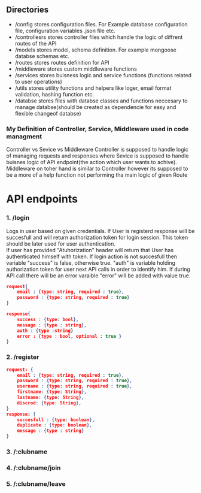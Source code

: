 ## Directories
- /config 
stores configuration files. For Example database configuration file, configuration variables .json file etc.
- /controllesrs
stores controller files which handle the logic of diffrent routes of the API
- /models
stores model, schema definition. For example mongoose databse schemas etc. 
- /routes 
stores routes definition for API 
- /middleware 
stores custom middleware functions 
- /services 
stores buisness logic and service functions (functions related to user operations)
- /utils 
stores utility functions and helpers like loger, email format validation, hashing function etc. 
- /databse 
stores files with databse classes and functions neccesary to manage databse(should be created as dependencie for easy and flexible changeof  databse)

### My Definition of Controller, Service, Middleware used in code managment 
Controller vs Sevice vs Middleware
Controller is supposed to handle logic of managing requests and responses where Sevice is supposed to handle buisnes logic of API endpoint(the action which user wants to achive). Middleware on toher hand is similar to Controller however its supposed to be a more of a help function not performing tha main logic of given Route

# API endpoints

### 1. /login
Logs in user based on given credentials. If User is registerd response will be succesfull and will return authorization token for login session. This token should be later used for user authentication.<br>
If user has provided "Atuhorization" header will return that User has authenticated himself with token. 
If login action is not succesfull then variable "success" is false, otherwise true. "auth" is variable holding authorization token for user next API calls in order to identify him. If during API call there will be an error varaible "error" will be added with value true. 
``` json
request{
    email : {type: string, required : true}, 
    password : {type: string, required : true}
}

response{
    success : {type: bool}, 
    message : {type : string}, 
    auth : {type :string}
    error : {type : bool, optional : true }
}
```
### 2. /register
``` json
request: {
    email : {type: string, required : true}, 
    password : {type: string, required : true},
    username : {type: string, required : true}, 
    firstname: {type: String},
    lastname: {type: String},
    discrod: {type: String},
}
response: {
    succesfull : {type: boolean}, 
    duplicate : {type: boolean}, 
    message : {type : string}
}
```
### 3. /:clubname
### 4. /:clubname/join
### 5. /:clubname/leave